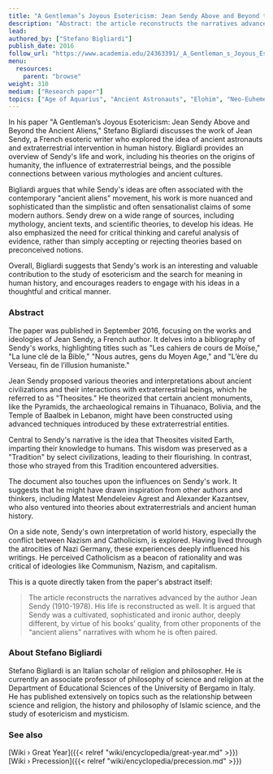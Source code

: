 ```yaml
---
title: "A Gentleman’s Joyous Esotericism: Jean Sendy Above and Beyond the Ancient Aliens"
description: "Abstract: the article reconstructs the narratives advanced by the author Jean Sendy (1910-1978). His life is reconstructed as well. It is argued that Sendy was a cultivated, sophisticated and ironic author, deeply different, by virtue of his books’ quality, from other proponents of the “ancient aliens” narratives with whom he is often paired."
lead:
authored_by: ["Stefano Bigliardi"]
publish_date: 2016
follow_url: "https://www.academia.edu/24363391/_A_Gentleman_s_Joyous_Esotericism_Jean_Sendy_Above_and_Beyond_the_Ancient_Aliens_Alternative_Spirituality_and_Religion_Review_8_1_2017_1_35"
menu:
  resources:
    parent: "browse"
weight: 310
medium: ["Research paper"]
topics: ["Age of Aquarius", "Ancient Astronauts", "Elohim", "Neo-Euhemerism", "Precession"]
---
```


In his paper "A Gentleman’s Joyous Esotericism: Jean Sendy Above and Beyond the Ancient Aliens," Stefano Bigliardi discusses the work of Jean Sendy, a French esoteric writer who explored the idea of ancient astronauts and extraterrestrial intervention in human history. Bigliardi provides an overview of Sendy's life and work, including his theories on the origins of humanity, the influence of extraterrestrial beings, and the possible connections between various mythologies and ancient cultures.

Bigliardi argues that while Sendy's ideas are often associated with the contemporary "ancient aliens" movement, his work is more nuanced and sophisticated than the simplistic and often sensationalist claims of some modern authors. Sendy drew on a wide range of sources, including mythology, ancient texts, and scientific theories, to develop his ideas. He also emphasized the need for critical thinking and careful analysis of evidence, rather than simply accepting or rejecting theories based on preconceived notions.

Overall, Bigliardi suggests that Sendy's work is an interesting and valuable contribution to the study of esotericism and the search for meaning in human history, and encourages readers to engage with his ideas in a thoughtful and critical manner.

### Abstract

The paper was published in September 2016, focusing on the works and ideologies of Jean Sendy, a French author. It delves into a bibliography of Sendy's works, highlighting titles such as "Les cahiers de cours de Moïse," "La lune clé de la Bible," "Nous autres, gens du Moyen Age," and "L’ère du Verseau, fin de l’illusion humaniste."

Jean Sendy proposed various theories and interpretations about ancient civilizations and their interactions with extraterrestrial beings, which he referred to as "Theosites." He theorized that certain ancient monuments, like the Pyramids, the archaeological remains in Tihuanaco, Bolivia, and the Temple of Baalbek in Lebanon, might have been constructed using advanced techniques introduced by these extraterrestrial entities.

Central to Sendy's narrative is the idea that Theosites visited Earth, imparting their knowledge to humans. This wisdom was preserved as a "Tradition" by select civilizations, leading to their flourishing. In contrast, those who strayed from this Tradition encountered adversities.

The document also touches upon the influences on Sendy's work. It suggests that he might have drawn inspiration from other authors and thinkers, including Matest Mendeleiev Agrest and Alexander Kazantsev, who also ventured into theories about extraterrestrials and ancient human history.

On a side note, Sendy's own interpretation of world history, especially the conflict between Nazism and Catholicism, is explored. Having lived through the atrocities of Nazi Germany, these experiences deeply influenced his writings. He perceived Catholicism as a beacon of rationality and was critical of ideologies like Communism, Nazism, and capitalism.

This is a quote directly taken from the paper's abstract itself:

> The article reconstructs the narratives advanced by the author Jean Sendy (1910-1978). His life is reconstructed as well. It is argued that Sendy was a cultivated, sophisticated and ironic author, deeply different, by virtue of his books’ quality, from other proponents of the “ancient aliens” narratives with whom he is often paired.

### About Stefano Bigliardi

Stefano Bigliardi is an Italian scholar of religion and philosopher. He is currently an associate professor of philosophy of science and religion at the Department of Educational Sciences of the University of Bergamo in Italy. He has published extensively on topics such as the relationship between science and religion, the history and philosophy of Islamic science, and the study of esotericism and mysticism.

### See also

[Wiki › Great Year]({{< relref "wiki/encyclopedia/great-year.md" >}})</br>
[Wiki › Precession]({{< relref "wiki/encyclopedia/precession.md" >}})</br>
